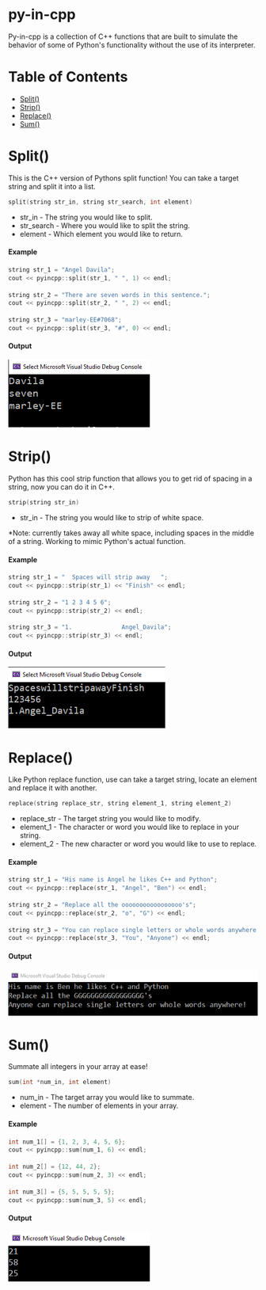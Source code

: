 # py-in-cpp
Py-in-cpp is a collection of C++ functions that are built to simulate the behavior of some of Python's functionality without the use of its interpreter.

# Table of Contents
- [Split()](#split)
- [Strip()](#Strip)
- [Replace()](#replace)
- [Sum()](#sum)
 
# Split()
This is the C++ version of Pythons split function! You can take a target string and split it into a list.
 
 ```cpp
split(string str_in, string str_search, int element)
```
* str_in - The string you would like to split.
* str_search - Where you would like to split the string.
* element - Which element you would like to return.

#### Example

```cpp
string str_1 = "Angel Davila";
cout << pyincpp::split(str_1, " ", 1) << endl;

string str_2 = "There are seven words in this sentence.";
cout << pyincpp::split(str_2, " ", 2) << endl;

string str_3 = "marley-EE#7068";
cout << pyincpp::split(str_3, "#", 0) << endl;
```
#### Output

![](app/split_output.PNG)

# Strip()
Python has this cool strip function that allows you to get rid of spacing in a string, now you can do it in C++.

```cpp 
strip(string str_in)
```
* str_in - The string you would like to strip of white space.

*Note: currently takes away all white space, including spaces in the middle of a string. Working to mimic Python's actual function.

#### Example

```cpp
string str_1 = "  Spaces will strip away   ";
cout << pyincpp::strip(str_1) << "Finish" << endl;

string str_2 = "1 2 3 4 5 6";
cout << pyincpp::strip(str_2) << endl;

string str_3 = "1.              Angel_Davila";
cout << pyincpp::strip(str_3) << endl;
```
#### Output

![](app/strip_output.PNG)

# Replace()
Like Python replace function, use can take a target string, locate an element and replace it with another.
```cpp 
replace(string replace_str, string element_1, string element_2)
```
* replace_str - The target string you would like to modify.
* element_1 - The character or word you would like to replace in your string.
* element_2 - The new character or word you would like to use to replace.

#### Example

```cpp
string str_1 = "His name is Angel he likes C++ and Python";
cout << pyincpp::replace(str_1, "Angel", "Ben") << endl;

string str_2 = "Replace all the ooooooooooooooooo's";
cout << pyincpp::replace(str_2, "o", "G") << endl;

string str_3 = "You can replace single letters or whole words anywhere!";
cout << pyincpp::replace(str_3, "You", "Anyone") << endl;
```
#### Output

![](app/replace_output.PNG)

# Sum()
Summate all integers in your array at ease!
```cpp 
sum(int *num_in, int element)
```
* num_in - The target array you would like to summate.
* element - The number of elements in your array.

#### Example

```cpp
int num_1[] = {1, 2, 3, 4, 5, 6};
cout << pyincpp::sum(num_1, 6) << endl;

int num_2[] = {12, 44, 2};
cout << pyincpp::sum(num_2, 3) << endl;

int num_3[] = {5, 5, 5, 5, 5};
cout << pyincpp::sum(num_3, 5) << endl;
```
#### Output

![](app/sum_output.PNG)



